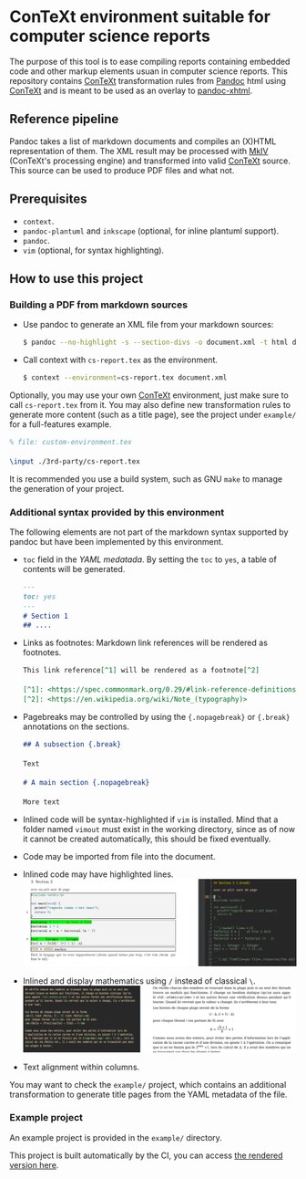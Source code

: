 # ConTeXt environment suitable for computer science reports

The purpose of this tool is to ease compiling reports containing embedded code
and other markup elements usuan in computer science reports.
This repository contains [ConTeXt][ConTeXt] transformation rules from
[Pandoc][Pandoc] html using [ConTeXt] and is meant to be used as an overlay to
[pandoc-xhtml][pandoc-xhtml].

## Reference pipeline

Pandoc takes a list of markdown documents and compiles an (X)HTML representation
of them.
The XML result may be processed with [MkIV][MkIV] (ConTeXt's processing engine)
and transformed into valid [ConTeXt][ConTeXt] source.
This source can be used to produce PDF files and what not.

## Prerequisites

- `context`.
- `pandoc-plantuml` and `inkscape` (optional, for inline plantuml support).
- `pandoc`.
- `vim` (optional, for syntax highlighting).

## How to use this project

### Building a PDF from markdown sources

- Use pandoc to generate an XML file from your markdown sources:
  ```sh
  $ pandoc --no-highlight -s --section-divs -o document.xml -t html document.md
  ```

- Call context with `cs-report.tex` as the environment.
  ```sh
  $ context --environment=cs-report.tex document.xml
  ```

Optionally, you may use your own [ConTeXt][ConTeXt] environment, just make sure
to call `cs-report.tex` from it.
You may also define new transformation rules to generate more content (such as a
title page), see the project under `example/` for a full-features example.

```tex
% file: custom-environment.tex

\input ./3rd-party/cs-report.tex
```

It is recommended you use a build system, such as GNU `make` to manage the
generation of your project.

### Additional syntax provided by this environment

The following elements are not part of the markdown syntax supported by pandoc
but have been implemented by this environment.

- `toc` field in the _YAML medatada_. By setting the `toc` to `yes`, a table of
  contents will be generated.
  ```markdown
  ---
  toc: yes
  ---
  # Section 1
  ## ....
  ```

- Links as footnotes: Markdown link references will be rendered as footnotes.
  ```markdown
  This link reference[^1] will be rendered as a footnote[^2]

  [^1]: <https://spec.commonmark.org/0.29/#link-reference-definitions>
  [^2]: <https://en.wikipedia.org/wiki/Note_(typography)>
  ```

- Pagebreaks may be controlled by using the `{.nopagebreak}` or `{.break}`
  annotations on the sections.
  ```markdown
  ## A subsection {.break}

  Text

  # A main section {.nopagebreak}

  More text
  ```

- Inlined code will be syntax-highlighted if `vim` is installed.
  Mind that a folder named `vimout` must exist in the working directory, since
  as of now it cannot be created automatically, this should be fixed eventually.

- Code may be imported from file into the document.

- Inlined code may have highlighted lines.\
  ![Inlined code may have higlighed lines](./inlined-and-highlighted.png)

- Inlined and display mathematics using `/` instead of classical `\`.\
  ![Inlined and display mathematics](./inlined-and-display-mathematics.png)

- Text alignment within columns.

You may want to check the `example/` project, which contains an additional
transformation to generate title pages from the YAML metadata of the file.

### Example project

An example project is provided in the `example/` directory.

This project is built automatically by the CI, you can access [the rendered
version here][ci-example].

[ConTeXt]: https://wiki.contextgarden.net/Main_Page
[ci-example]: https://gitlab.com/roosemberth/pandoc-markdown-context-template/-/jobs/artifacts/master/raw/artifacts/Example.pdf?job=Render%20example
[MkIV]: https://tex.stackexchange.com/a/448813
[Pandoc]: https://pandoc.org
[pandoc-xhtml]: https://github.com/ousia/from-pandoc-to-context
